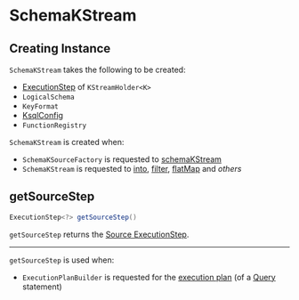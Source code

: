 # SchemaKStream

## Creating Instance

`SchemaKStream` takes the following to be created:

* <span id="sourceStep"> [ExecutionStep](ExecutionStep.md) of `KStreamHolder<K>`
* <span id="schema"> `LogicalSchema`
* <span id="keyFormat"> `KeyFormat`
* <span id="ksqlConfig"> [KsqlConfig](KsqlConfig.md)
* <span id="functionRegistry"> `FunctionRegistry`

`SchemaKStream` is created when:

* `SchemaKSourceFactory` is requested to [schemaKStream](SchemaKSourceFactory.md#schemaKStream)
* `SchemaKStream` is requested to [into](#into), [filter](#filter), [flatMap](#flatMap) and _others_

## <span id="getSourceStep"> getSourceStep

```java
ExecutionStep<?> getSourceStep()
```

`getSourceStep` returns the [Source ExecutionStep](#sourceStep).

---

`getSourceStep` is used when:

* `ExecutionPlanBuilder` is requested for the [execution plan](ExecutionPlanBuilder.md#buildPhysicalPlan) (of a [Query](parser/Query.md) statement)
